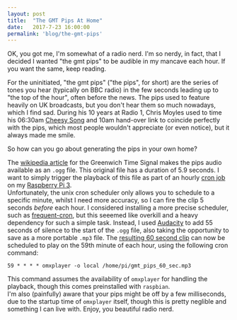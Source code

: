 ```yaml
---
layout: post
title:  "The GMT Pips At Home"
date:   2017-7-23 16:00:00
permalink: 'blog/the-gmt-pips'
---
```


OK, you got me, I'm somewhat of a radio nerd. I'm so nerdy, in fact, that I decided I wanted "the gmt pips" to be audible in my mancave each hour. If you want the same, keep reading.  

For the uninitiated, "the gmt pips" ("the pips", for short) are the series of tones you hear (typically on BBC radio) in the few seconds leading up to "the top of the hour", often before the news. The pips used to feature heavily on UK broadcasts, but you don't hear them so much nowadays, which I find sad. During his 10 years at Radio 1, Chris Moyles used to time his 06:30am [Cheesy Song](https://www.youtube.com/watch?v=s_UL18EV6xY) and 10am hand-over link to coincide perfectly with the pips, which most people wouldn't appreciate (or even notice), but it always made me smile.

So how can you go about generating the pips in your own home?  

The [wikipedia article](https://en.wikipedia.org/wiki/Greenwich_Time_Signal) for the Greenwich Time Signal makes the pips audio available as an `.ogg` file. This original file has a duration of 5.9 seconds. I want to simply trigger the playback of this file as part of an hourly [cron job](https://en.wikipedia.org/wiki/Cron) on my [Raspberry Pi 3](https://www.raspberrypi.org/products/raspberry-pi-3-model-b/).  
Unfortunately, the unix cron scheduler only allows you to schedule to a specific minute, whilst I need more accuracy, so I can fire the clip 5 seconds _before_ each hour. I considered installing a more precise scheduler, such as [frequent-cron](https://github.com/homer6/frequent-cron), but this seeemed like overkill and a heavy dependency for such a simple task.
Instead, I used [Audacity](http://www.audacityteam.org/) to add 55 seconds of silence to the start of the `.ogg` file, also taking the opportunity to save as a more portable `.mp3` file. The [resulting 60 second clip](/assets/files/gmt_pips_60_sec.mp3) can now be scheduled to play on the 59th minute of each hour, using the following cron command:
```
59 * * * * omxplayer -o local /home/pi/gmt_pips_60_sec.mp3
```
This command assumes the availability of `omxplayer` for handling the playback, though this comes preinstalled with `raspbian`.  
I'm also (painfully) aware that your pips might be off by a few milliseconds, due to the startup time of `omxplayer` itself, though this is pretty neglible and something I can live with. Enjoy, you beautiful radio nerd.
